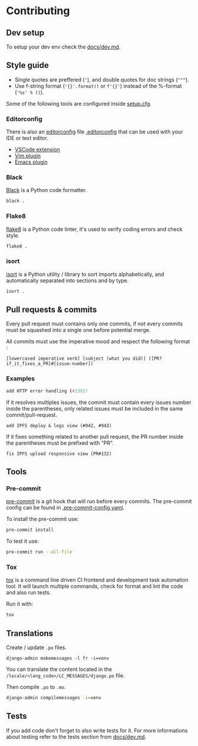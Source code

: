 # Contributing

## Dev setup

To setup your dev env check the [docs/dev.md](./docs/dev.md).

## Style guide

* Single quotes are preffered (`'`), and double quotes for doc strings (`"""`).
* Use f-string format (`'{}'.format()` or `f'{}'`) instead of the %-format (`'%s' % ()`).

Some of the following tools are configured inside [setup.cfg](./setup.cfg).

### Editorconfig

There is also an [editorconfig]((https://editorconfig.org/)) file [.editorconfig](./.editorconfig) that can be used with your IDE or text editor.

* [VSCode extension](https://marketplace.visualstudio.com/items?itemName=EditorConfig.EditorConfig)
* [Vim plugin](https://github.com/editorconfig/editorconfig-vim)
* [Emacs plugin](https://github.com/editorconfig/editorconfig-emacs)

### Black

[Black](https://github.com/psf/black) is a Python code formatter.

```bash
black .
```

### Flake8

[flake8](https://flake8.pycqa.org/en/latest/) is a Python code linter, it's used to verify coding errors and check style.

```bash
flake8 .
```

### isort

[isort](https://pycqa.github.io/isort/) is a Python utility / library to sort imports alphabetically, and automatically separated into sections and by type.

```bash
isort .
```


## Pull requests & commits

Every pull request must contains only one commits, if not every commits must be squashed into a single one before potential merge.

All commits must use the imperative mood and respect the following format :

```
[lowercased imperative verb] [subject (what you did)] ([PR?if_it_fixes_a_PR]#[issue-number])
```

### Examples

```bash
add HTTP error handling (#1392)
```

If it resolves multiples issues, the commit must contain every issues number inside the parentheses, only related issues must be included in the same commit/pull-request.

```
add IPFS deploy & logs view (#942, #943)
```

If it fixes something related to another pull request, the PR number inside the parentheses must be prefixed with "PR".

```
fix IPFS upload responsive view (PR#132)
```


## Tools

### Pre-commit

[pre-commit](https://pre-commit.com/) is a git hook that will run before every commits. The pre-commit config can be found in [.pre-commit-config.yaml](./.pre-commit-config.yaml).

To install the pre-commit use:

```bash
pre-commit install
```

To test it use:

```bash
pre-commit run --all-file
```

### Tox

[tox](https://pypi.org/project/tox/) is a command line driven CI frontend and development task automation tool. It will launch multiple commands, check for format and lint the code and also run tests.

Run it with:

```bash
tox
```

## Translations

Create / update `.po` files.

```
django-admin makemessages -l fr -i=venv
```

You can translate the content located in the `/locale/<lang_code>/LC_MESSAGES/django.po` file.

Then compile `.po` to `.mo`.

```bash
django-admin compilemessages -i=venv
```

## Tests

If you add code don't forget to also write tests for it. For more informations about testing refer to the tests section from [docs/dev.md](./docs/dev.md).
